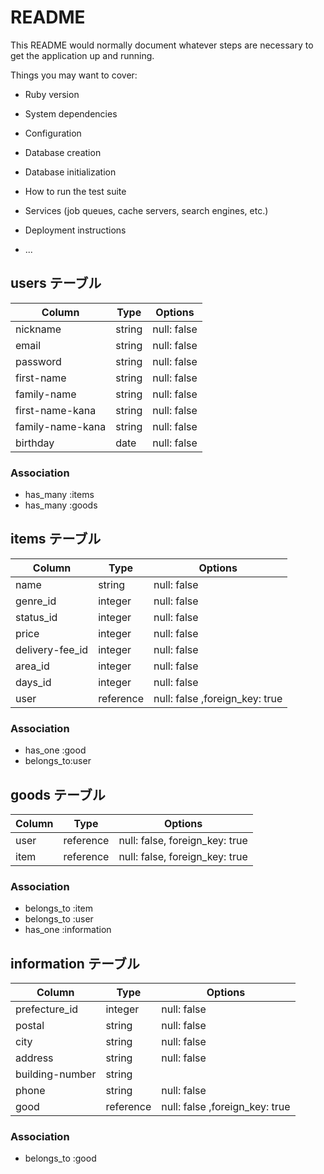 # README

This README would normally document whatever steps are necessary to get the
application up and running.

Things you may want to cover:

* Ruby version

* System dependencies

* Configuration

* Database creation

* Database initialization

* How to run the test suite

* Services (job queues, cache servers, search engines, etc.)

* Deployment instructions

* ...

## users テーブル

| Column             | Type     | Options     |
| ------------------ | -------- | ----------- |
| nickname           | string   | null: false |
| email              | string   | null: false |
| password           | string   | null: false |
| first-name         | string   | null: false |
| family-name        | string   | null: false |
| first-name-kana    | string   | null: false |
| family-name-kana   | string   | null: false |
| birthday           | date     | null: false |

### Association

- has_many :items
- has_many :goods

## items テーブル

| Column          | Type       | Options                       |
| --------------- | ---------- | ----------------------------- |
| name            | string     | null: false                   |
| genre_id        | integer    | null: false                   |
| status_id       | integer    | null: false                   |
| price           | integer    | null: false                   |
| delivery-fee_id | integer    | null: false                   |
| area_id         | integer    | null: false                   |
| days_id         | integer    | null: false                   |
| user            | reference  | null: false ,foreign_key: true|

### Association

- has_one :good
- belongs_to:user

## goods テーブル

| Column | Type      | Options                        |
| ------ | --------- | ------------------------------ |
| user   | reference | null: false, foreign_key: true |
| item   | reference | null: false, foreign_key: true |

### Association

- belongs_to :item
- belongs_to :user
- has_one :information

## information テーブル

| Column          | Type      | Options                        |
| --------------- | --------- | ------------------------------ |
| prefecture_id   | integer   | null: false                    |
| postal          | string    | null: false                    |
| city            | string    | null: false                    |
| address         | string    | null: false                    |
| building-number | string    |                                |
| phone           | string    | null: false                    |
| good            | reference | null: false ,foreign_key: true |


### Association

- belongs_to :good